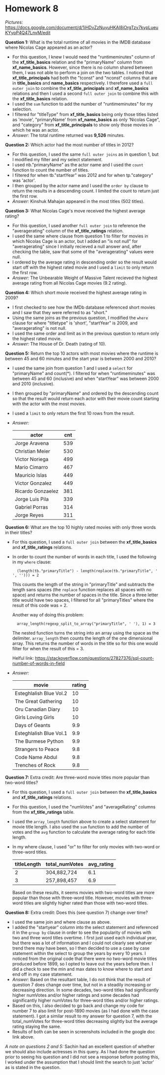 # Homework 8

*Pictures:* https://docs.google.com/document/d/1iHDvZzNuyuHKAI8iOrgTzv7kypLueuKYypP4Q47LnvM/edit

**Question 1:** What is the total runtime of all movies in the IMDB database where Nicolas Cage appeared as an actor?

- For this question, I knew I would need the "runtimeminutes" column of the **xf_title_basics** relation and the "primaryName" column from **xf_name_basics**. However, since there is no column shared between them, I was not able to perform a join on the two tables. I noticed that **xf_title_principals** had both the "tconst" and "nconst" columns that are in **title_basics** and **name_basics** respectively. I therefore used a `full outer join` to combine the **xf_title_principals** and **xf_name_basics** relations and then I used a second `full outer join` to combine this with the **xf_title_basics** relation. 
- I used the `sum` function to add the number of "runtimeminutes" for my selection. 
- I filtered for "titleType" from **xf_title_basics** being only those titles listed as 'movie', "primaryName' from **xf_name_basics** as only 'Nicolas Cage", and "category" from **xf_title_principals** to show only those movies in which he was an actor. 
- *Answer:* The total runtime returned was **9,526** minutes. 

**Question 2:** Which actor had the most number of titles in 2012?

- For this question, I used the same `full outer joins` as in question 1, but I modified my filter and my select statement. 
- I used nb."primaryName" as the actor name and I used the `count` function to count the number of titles. 
- I filtered for when tb."startYear" was 2012 and for when tp."category" was 'actor'.
- I then grouped by the actor name and I used the `order by` clause to return the results in a descending count. I limited the count to return just the first row.
- *Answer:* Kinshuk Mahajan appeared in the most titles (502 titles). 

**Question 3:** What Nicolas Cage's move received the highest average rating?

- For this question, I used another `full outer join` to reference the "averagerating" column of the **xf_title_ratings** relation. 
- I used the same where clause from question 1 to filter for movies in which Nicolas Cage is an actor, but I added an "is not null" for "averagerating" since I initially recieved a null answer and, after checking the table, saw that some of the "averagerating" values were null. 
- I ordered by the average rating in descending order so the result would start off with the highest rated movie and I used a `limit` to only return the first row. 
- *Answer:* The Unbearable Weight of Massive Talent recieved the highest average rating from all Nicolas Cage movies (9.2 rating).

**Question 4:** Which short movie received the highest average rating in 2009?
- I first checked to see how the IMDb database referenced short movies and I saw that they were referred to as "short."
- Using the same joins as the previous question, I modified the `where` clause for where "titletype" is 'short', "startYear" is 2009, and "averagerating" is not null. 
- I used the same order and limit as in the previous question to return only the highest rated movie.
- *Answer:* The House of Dr. Death (rating of 10). 

**Question 5:** Return the top 10 actors with most movies where the runtime is between 45 and 60 minutes and the start year is between 2000 and 2010?

- I used the same join from question 1 and I used a `select` for "primaryName" and count(*). I filtered for when "runtimeminutes" was between 45 and 60 (inclusive) and when "startYear" was between 2000 and 2010 (inclusive). 
- I then grouped by "primaryName" and ordered by the descending count so that the result would return each actor with their movie count starting with the actor with the most movies.
- I used a `limit` to only return the first 10 rows from the result. 
- *Answer:*

    |actor|cnt|
    |--|--|
    |Jorge Aravena|539|
    |Christian Meier|530|
    |Victor Noriega|499|
    |Mario Cimarro|467|
    |Mauricio Islas|449|
    |Victor Gonzalez|449|
    |Ricardo Gonzaelez|381|
    |Jorge Luis Pila|339|
    |Gabriel Porras|314|
    |Jorge Reyes|311|

**Question 6:** What are the top 10 highly rated movies with only three words in their titles?

- For this question, I used a `full outer join` between the **xf_title_basics** and **xf_title_ratings** relations. 
- In order to count the number of words in each title, I used the following in my `where` clause:
    
        (length(tb."primaryTitle") - length(replace(tb."primaryTitle", ' ', ''))) = 2

    This counts the length of the string in "primaryTitle" and subtracts the length sans spaces (the `replace` function replaces all spaces with no space) and returns the number of spaces in the title. Since a three letter title would have two spaces, I filtered for all "primaryTitles" where the result of this code was = 2. 

    Another way of doing this problem:

        array_length(regexp_split_to_array("primaryTitle", ' '), 1) = 3

    The nested function turns the string into an array using the space as the delimiter. `array_length` then counts the length of the one dimensional array. This returns the number of words in the title so for this one would filter for when the result of this = 3. 

    Helful link: https://stackoverflow.com/questions/27827376/sql-count-number-of-words-in-field
 
 - *Answer:*

    |movie|rating|
    |--|--|
    |Esteghlalish Blue Vol.2|10|
    |The Great Gathering|10|
    |Oru Canadian Diary|10|
    |Girls Loving Girls|10|
    |Days of Geants|9.9|
    |Esteghlalish Blue Vol.1|9.9|
    |The Burmese Python|9.9|
    |Strangers to Peace|9.8|
    |Code Name Abdul|9.8|
    |Trenches of Rock|9.8|

**Question 7:** Extra credit: Are three-word movie titles more popular than two-word titles?

- For this question, I used a `full outer join` between the **xf_title_basics** and **xf_title_ratings** relations. 
- For this question, I used the "numVotes" and "averageRating" columns from the **xf_title_ratings** table. 
- I used the `array_length` function above to create a select statement for movie title length. I also used the `sum` function to add the number of votes and the `avg` function to calculate the average rating for each title length. 
- In my where clause, I used "or" to filter for only movies with two-word or three-word titles. 

    |titleLength|total_numVotes|avg_rating|
    |--|--|--|
    |2|304,882,724|6.1|
    |3|257,898,457|6.9|

    Based on these results, it seems movies with two-word titles are more popular than those with three-word title. However, movies with three-word titles are slightly higher rated than those with two-word titles. 

**Question 8:** Extra credit: Does this (see question 7) change over time?

- I used the same join and where clause as above. 
- I added the "startyear" column into the select statement and referenced it in the `group by` clause in order to see the popularity of movies with two and three word titles overtime. I first just used each individual year, but there was a lot of information and I could not clearly see whatver trend there may have been, so I then decided to use a case by case statement within the select to group the years by every 10 years. I noticed from the original code that there were no two-word movie titles produced before 1899, so I opted to leave out the years before then. I did a check to see the min and max dates to know where to start and end off in my case statement. 
- *Answer:* Based on the resultant table, I do not think that the result of question 7 does change over time, but not in a steadily increasing or decreasing direction. In some decades, two-word titles had significantly higher numVotes and/or higher ratings and some decades had significantly higher numVotes for three-word titles and/or higher ratings. 
- Based on this, I also decided to go back and change my code for number 7 to also limit for post-1890 movies (as I had done with the case statement). I got a similar result to my answer for question 7, with the total_numVotes for three-word titles decreasing slightly but the average rating staying the same. 
- Results of both can be seen in screenshots included in the google doc link above. 

*A note on questions 2 and 5:* Sachin had an excellent question of whether we should also include actresses in this query. As I had done the question prior to seeing his question and I did not see a response before posting this, I worked under the assumption that I should limit the search to just 'actor' as is stated in the question. 